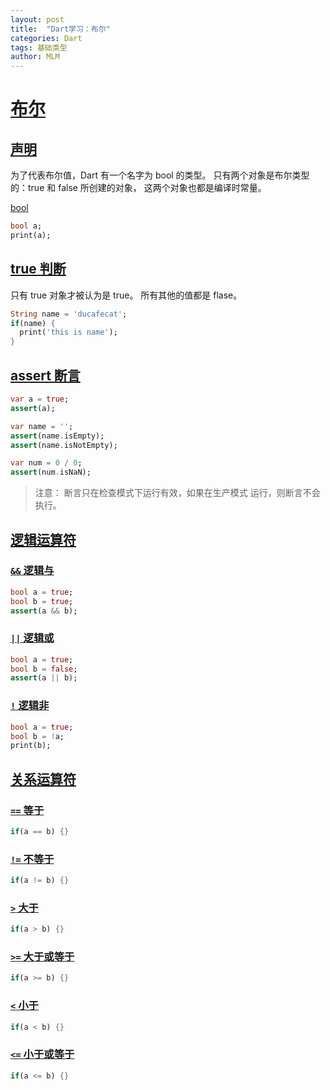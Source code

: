 ```yaml
---
layout: post
title:  "Dart学习：布尔"
categories: Dart
tags: 基础类型
author: MLM
---
```

# [布尔]()

## [声明]()

为了代表布尔值，Dart 有一个名字为 bool 的类型。 只有两个对象是布尔类型的：true 和 false 所创建的对象， 这两个对象也都是编译时常量。

[bool](https://api.dartlang.org/stable/2.17.1/dart-core/bool-class.html)

```dart
bool a;
print(a);
```

## [true 判断]()

只有 true 对象才被认为是 true。 所有其他的值都是 flase。

```dart
String name = 'ducafecat';
if(name) {
  print('this is name');
}
```

## [assert 断言]()

```dart
var a = true;
assert(a);

var name = '';
assert(name.isEmpty);
assert(name.isNotEmpty);

var num = 0 / 0;
assert(num.isNaN);
```

> 注意： 断言只在检查模式下运行有效，如果在生产模式 运行，则断言不会执行。

## [逻辑运算符]()

### [`&&` 逻辑与]()

```dart
bool a = true;
bool b = true;
assert(a && b);
```

### [`||` 逻辑或]()

```dart
bool a = true;
bool b = false;
assert(a || b);
```

### [`!` 逻辑非]()

```dart
bool a = true;
bool b = !a;
print(b);
```

## [关系运算符]()

### [`==` 等于]()

```dart
if(a == b) {}
```

### [`!=` 不等于]()

```dart
if(a != b) {}
```

### [`>` 大于]()

```dart
if(a > b) {}
```

### [`>=` 大于或等于]()

```dart
if(a >= b) {}
```

### [`<` 小于]()

```dart
if(a < b) {}
```

### [`<=` 小于或等于]()

```dart
if(a <= b) {}
```
